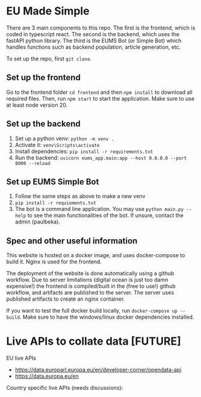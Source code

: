 # EU Made Simple

There are 3 main components to this repo. The first is the frontend, which is coded in typescript react. The second is the backend, which uses the fastAPI python library. The third is the EUMS Bot (or Simple Bot) which handles functions such as backend population, article generation, etc. 

To set up the repo, first `git clone`.

## Set up the frontend

Go to the frontend folder `cd frontend` and then `npm install` to download all required files. Then, run `npm start` to start the application. Make sure to use at least node version 20.


## Set up the backend

1. Set up a python venv: `python -m venv .`
2. Activate it: `venv\Scripts\activate`
3. Install dependencies: `pip install -r requirements.txt`
4. Run the backend: `uvicorn eums_app.main:app --host 0.0.0.0 --port 8000 --reload`


## Set up EUMS Simple Bot

1. Follow the same steps as above to make a new venv
2. `pip install -r requiements.txt`
3. The bot is a command line application. You may use `python main.py --help` to see the main functionalities of the bot. If unsure, contact the admin (paulbeka).


## Spec and other useful information

This website is hosted on a docker image, and uses docker-compose to build it. Nginx is used for the frontend. 

The deployment of the website is done automatically using a github workflow. Due to server limitations (digital ocean is just too damn expensive!) the frontend is compiled/built in the (free to use!) github workflow, and artifacts are published to the server. The server uses published artifacts to create an nginx container.

If you want to test the full docker build locally, run `docker-compose up --build`. Make sure to have the windows/linux docker dependencies installed.


# Live APIs to collate data [FUTURE]

EU live APIs
- https://data.europarl.europa.eu/en/developer-corner/opendata-api
- https://data.europa.eu/en

Country specific live APIs (needs discussions):